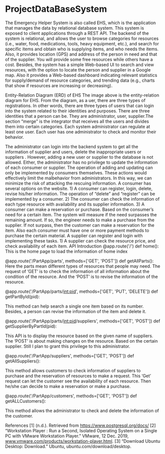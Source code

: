 # ProjectDataBaseSystem
 
The Emergency Helper System is also called EHS, which is the application that manages the data by relational database system. This system is exposed to client applications through a REST API. The backend of the system is relational, and allows the user to browse categories for resources (i.e., water, food, medications, tools, heavy equipment, etc.), and search for specific items and obtain who is supplying items, and who needs the items. Also, it provides location (GPS) and address of the person in need and that of the supplier. You will provide some free resources while others have a cost. 
Besides, the system has a simple Web-based UI to search and view resources, with the option to locate the person and supplier in a Google map. Also it provides a Web-based dashboard indicating relevant statistics for supply/demand of resource categories, and trending data (e.g., charts that show if resources are increasing or decreasing). 


Entity-Relation Diagram (ERD) of EHS 
The image above is the entity-relation diagram for EHS. From the diagram, as a uer, there are three types of registrations. In other words, there are three types of users that can login into the system related to their identities and purposes. There are three identities that a person can be. They are administrator, user, supplier.The section “merge” is the integrator that receives all the users and divides them into certain categories. Each system administrator can regulate at least one user. Each user has one administrator to check and monitor their behavior.

The administrator can login into the backend system to get all the information of supplier and users, delete the inappropriate users or suppliers . However, adding  a new user or supplier to the database is not allowed. Either, the administrator has no privilege to update the information of each consumer or supplier. The operation of adding and updating can only be implemented by consumers themselves. These actions would effectively limit the malbehavior from administrators. In this way, we can minimize the risk of attacking the rescuing information.
A consumer has several options on the website. 1) A consumer can register, login, delete, revise his/her information. The operation of “delete” and “register” can be implemented by a consumer. 2) The consumer can check the information of each type resource with availability and its supplier information. 3) A consumer can make a reservation or purchase. Based on the consumer’s need for a certain item. The system will measure if the need surpasses the remaining amount. If so, the engineer needs to make a purchase from the supplier. If not surpass, then the customer can make a reservation for the item. Also each consumer must have one or more payment methods to purchase the certain material.
A supplier can register and login with implementing these tasks. 1) A supplier can check the resource price, and check availability of each item.
API Introduction
@app.route('/')
def home():
This is the home page to load the information of home index

@app.route('/PartApp/parts', methods=['GET', 'POST'])
def getAllParts():
Here the parts mean different types of resources that people may need. 
The request of ‘GET’ is to check the information of all information about the condition of the resource. And the ‘POST’ is to revise the information of the resource.

@app.route('/PartApp/parts/<int:pid>', methods=['GET', 'PUT', 'DELETE'])
def getPartById(pid):

This method can help search a single one item based on its number. Besides, a person can revise the information of the item and delete it. 

@app.route('/PartApp/parts/<int:pid>/suppliers', methods=['GET', 'POST'])
def getSupplierByPartId(pid):

This API is to display the resource based on the given name of suppliers. The ‘POST’ is about making changes on the resource. Based on the certain supplier. Still I plan to grant this privilege to this administrator.

@app.route('/PartApp/suppliers', methods=['GET', 'POST'])
def getAllSuppliers():

This method allows customers to check information of suppliers to purchase and the reservation of resources to make a request. This ‘Get’ request can let the customer see the availability of each resource. Then he/she can decide to make a reservation or make a purchase.

@app.route('/PartApp/customers', methods=['GET', 'POST'])
def getALLCustomers():

This method allows the administrator to check and delete the information of the customer. 
 
    




References
[1] (n.d.). Retrieved from https://www.postgresql.org/docs/
[2] “Workstation Player : Run a Second, Isolated Operating System on a Single PC with VMware Workstation Player.” VMware, 12 Dec. 2019, www.vmware.com/products/workstation-player.html.
[3] “Download Ubuntu Desktop: Download.” Ubuntu, ubuntu.com/download/desktop.


